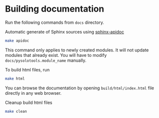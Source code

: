 Building documentation
======================

Run the following commands from `docs` directory.

Automatic generate of Sphinx sources using [sphinx-apidoc](https://www.sphinx-doc.org/en/master/man/sphinx-apidoc.html)

```bash
make apidoc
```

This command only applies to newly created modules. It will not update modules that already exist. You will have to modify `docs/pysolotools.module_name` manually.

To build html files, run

```bash
make html
```

You can browse the documentation by opening `build/html/index.html` file directly in any web browser.

Cleanup build html files

```bash
make clean
```
